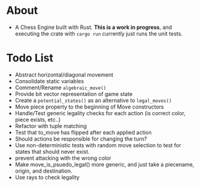 # About
* A Chess Engine built with Rust. **This is a work in progress**, and executing the crate with `cargo run` currently just runs the unit tests.

# Todo List
* Abstract horizontal/diagonal movement
* Consolidate static variables
* Comment/Rename `algebraic_move()`
* Provide bit vector representation of game state
* Create a `potential_states()` as an alternative to `legal_moves()`
* Move piece property to the beginning of Move constructors
* Handle/Test generic legality checks for each action (is correct color, piece exists, etc..)
* Refactor with tuple matching
* Test that to_move has flipped after each applied action
* Should actions be responsible for changing the turn?
* Use non-deterministic tests with random move selection to test for states that should never exist.
* prevent attacking with the wrong color
* Make move_is_psuedo_legal() more generic, and just take a piecename, origin, and destination.
* Use rays to check legality
